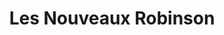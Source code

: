 ---
title: "Les Nouveaux Robinson"
url: /neuilly-sur-seine/les-nouveaux-robinson/
shop: supermarché
---